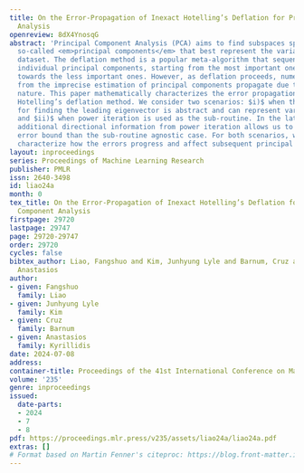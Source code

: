 ```yaml
---
title: On the Error-Propagation of Inexact Hotelling’s Deflation for Principal Component
  Analysis
openreview: 8dX4YnosqG
abstract: 'Principal Component Analysis (PCA) aims to find subspaces spanned by the
  so-called <em>principal components</em> that best represent the variance in the
  dataset. The deflation method is a popular meta-algorithm that sequentially finds
  individual principal components, starting from the most important ones and working
  towards the less important ones. However, as deflation proceeds, numerical errors
  from the imprecise estimation of principal components propagate due to its sequential
  nature. This paper mathematically characterizes the error propagation of the inexact
  Hotelling’s deflation method. We consider two scenarios: $i)$ when the sub-routine
  for finding the leading eigenvector is abstract and can represent various algorithms;
  and $ii)$ when power iteration is used as the sub-routine. In the latter case, the
  additional directional information from power iteration allows us to obtain a tighter
  error bound than the sub-routine agnostic case. For both scenarios, we explicitly
  characterize how the errors progress and affect subsequent principal component estimations.'
layout: inproceedings
series: Proceedings of Machine Learning Research
publisher: PMLR
issn: 2640-3498
id: liao24a
month: 0
tex_title: On the Error-Propagation of Inexact Hotelling’s Deflation for Principal
  Component Analysis
firstpage: 29720
lastpage: 29747
page: 29720-29747
order: 29720
cycles: false
bibtex_author: Liao, Fangshuo and Kim, Junhyung Lyle and Barnum, Cruz and Kyrillidis,
  Anastasios
author:
- given: Fangshuo
  family: Liao
- given: Junhyung Lyle
  family: Kim
- given: Cruz
  family: Barnum
- given: Anastasios
  family: Kyrillidis
date: 2024-07-08
address:
container-title: Proceedings of the 41st International Conference on Machine Learning
volume: '235'
genre: inproceedings
issued:
  date-parts:
  - 2024
  - 7
  - 8
pdf: https://proceedings.mlr.press/v235/assets/liao24a/liao24a.pdf
extras: []
# Format based on Martin Fenner's citeproc: https://blog.front-matter.io/posts/citeproc-yaml-for-bibliographies/
---
```

